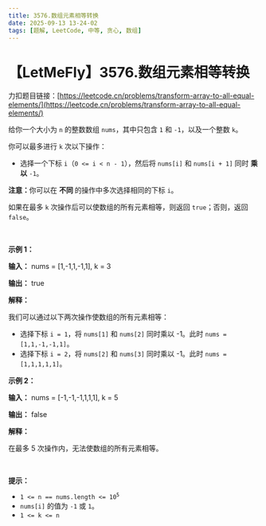 ```yaml
---
title: 3576.数组元素相等转换
date: 2025-09-13 13-24-02
tags: [题解, LeetCode, 中等, 贪心, 数组]
---
```


# 【LetMeFly】3576.数组元素相等转换

力扣题目链接：[https://leetcode.cn/problems/transform-array-to-all-equal-elements/](https://leetcode.cn/problems/transform-array-to-all-equal-elements/)

<p>给你一个大小为 <code>n</code> 的整数数组 <code>nums</code>，其中只包含 <code>1</code> 和 <code>-1</code>，以及一个整数 <code>k</code>。</p>

<p>你可以最多进行 <code>k</code> 次以下操作：</p>

<ul>
	<li>
	<p>选择一个下标&nbsp;<code>i</code>（<code>0 &lt;= i &lt; n - 1</code>），然后将 <code>nums[i]</code> 和 <code>nums[i + 1]</code> 同时&nbsp;<strong>乘以</strong>&nbsp;<code>-1</code>。</p>
	</li>
</ul>

<p><strong>注意：</strong>你可以在&nbsp;<strong>不同&nbsp;</strong>的操作中多次选择相同的下标&nbsp;<code>i</code>。</p>

<p>如果在最多 <code>k</code> 次操作后可以使数组的所有元素相等，则返回 <code>true</code>；否则，返回 <code>false</code>。</p>

<p>&nbsp;</p>

<p><strong class="example">示例 1：</strong></p>

<div class="example-block">
<p><strong>输入：</strong> <span class="example-io">nums = [1,-1,1,-1,1], k = 3</span></p>

<p><strong>输出：</strong> <span class="example-io">true</span></p>

<p><strong>解释：</strong></p>

<p>我们可以通过以下两次操作使数组的所有元素相等：</p>

<ul>
	<li>选择下标&nbsp;<code>i = 1</code>，将 <code>nums[1]</code> 和 <code>nums[2]</code> 同时乘以 -1。此时 <code>nums = [1,1,-1,-1,1]</code>。</li>
	<li>选择下标&nbsp;<code>i = 2</code>，将 <code>nums[2]</code> 和 <code>nums[3]</code> 同时乘以 -1。此时 <code>nums = [1,1,1,1,1]</code>。</li>
</ul>
</div>

<p><strong class="example">示例 2：</strong></p>

<div class="example-block">
<p><strong>输入：</strong> <span class="example-io">nums = [-1,-1,-1,1,1,1], k = 5</span></p>

<p><strong>输出：</strong> <span class="example-io">false</span></p>

<p><strong>解释：</strong></p>

<p>在最多 5 次操作内，无法使数组的所有元素相等。</p>
</div>

<p>&nbsp;</p>

<p><strong>提示：</strong></p>

<ul>
	<li><code>1 &lt;= n == nums.length &lt;= 10<sup>5</sup></code></li>
	<li><code>nums[i]</code> 的值为 <code>-1</code> 或 <code>1</code>。</li>
	<li><code>1 &lt;= k &lt;= n</code></li>
</ul>


    